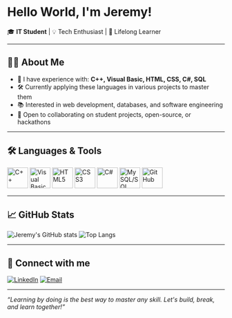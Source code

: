 # Hello World, I'm Jeremy!

🎓 **IT Student** | 💡 Tech Enthusiast | 🚀 Lifelong Learner

---

## 👨‍💻 About Me

- 🎯 I have experience with: **C++, Visual Basic, HTML, CSS, C#, SQL**
- 🛠️ Currently applying these languages in various projects to master them
- 📚 Interested in web development, databases, and software engineering
- 🤝 Open to collaborating on student projects, open-source, or hackathons

---

## 🛠️ Languages & Tools

<span>
  <img src="https://cdn.jsdelivr.net/gh/devicons/devicon/icons/cplusplus/cplusplus-original.svg" alt="C++" width="48" height="48"/>
  <img src="https://cdn.jsdelivr.net/gh/devicons/devicon/icons/visualbasic/visualbasic-original.svg" alt="Visual Basic" width="48" height="48"/>
  <img src="https://cdn.jsdelivr.net/gh/devicons/devicon/icons/html5/html5-original.svg" alt="HTML5" width="48" height="48"/>
  <img src="https://cdn.jsdelivr.net/gh/devicons/devicon/icons/css3/css3-original.svg" alt="CSS3" width="48" height="48"/>
  <img src="https://cdn.jsdelivr.net/gh/devicons/devicon/icons/csharp/csharp-original.svg" alt="C#" width="48" height="48"/>
  <img src="https://cdn.jsdelivr.net/gh/devicons/devicon/icons/mysql/mysql-original.svg" alt="MySQL/SQL" width="48" height="48"/>
  <img src="https://cdn.jsdelivr.net/gh/devicons/devicon/icons/github/github-original.svg" alt="GitHub" width="48" height="48"/>
</span>

---

## 📈 GitHub Stats

![Jeremy's GitHub stats](https://github-readme-stats.vercel.app/api?username=Jeremy-06&show_icons=true&theme=radical)
![Top Langs](https://github-readme-stats.vercel.app/api/top-langs/?username=Jeremy-06&layout=compact&theme=radical)

---

## 🔗 Connect with me

[![LinkedIn](https://img.shields.io/badge/-LinkedIn-0077B5?style=flat&logo=linkedin&logoColor=white)]()
[![Email](https://img.shields.io/badge/-Email-D14836?style=flat&logo=gmail&logoColor=white)]()

---

*“Learning by doing is the best way to master any skill. Let's build, break, and learn together!”*

